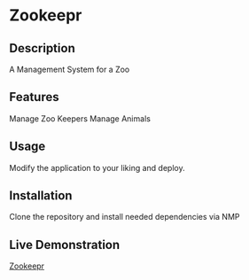 # Zookeepr

## Description
A Management System for a Zoo

## Features
Manage Zoo Keepers
Manage Animals

## Usage
Modify the application to your liking and deploy.

## Installation
Clone the repository and install needed dependencies via NMP

## Live Demonstration
[Zookeepr](https://faceless-zookeepr.herokuapp.com/)
